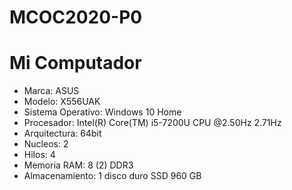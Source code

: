 # MCOC2020-P0

# Mi Computador
* Marca: ASUS
* Modelo: X556UAK
* Sistema Operativo: Windows 10 Home
* Procesador: Intel(R) Core(TM) i5-7200U CPU @2.50Hz 2.71Hz
* Arquitectura: 64bit
* Nucleos: 2
* Hilos: 4
* Memoria RAM: 8 (2) DDR3 
* Almacenamiento: 1 disco duro SSD 960 GB
